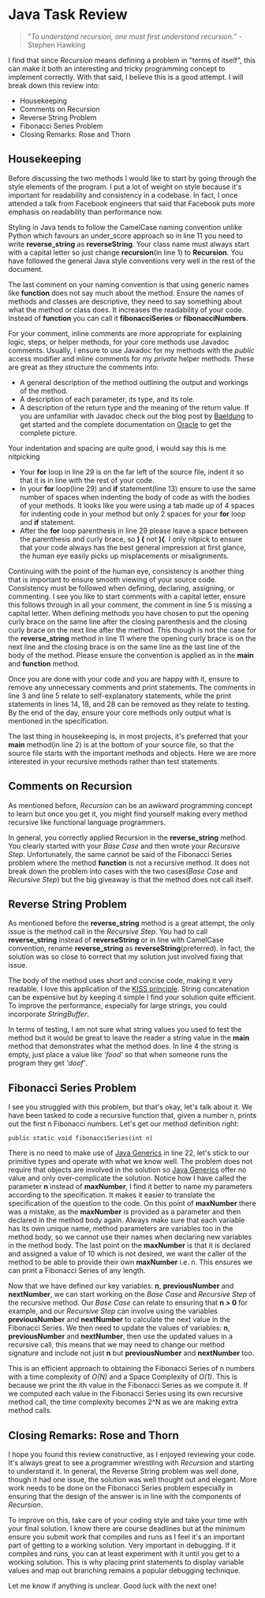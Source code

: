 # Java Task Review
> "*To understand recursion, one must first understand recursion.*" - Stephen Hawking

I find that since *Recursion* means defining a problem in "terms of itself", this can make it both an interesting and tricky programming concept to implement correctly. With that said, I believe this is a good attempt. I will break down this review into:
* Housekeeping
* Comments on Recursion
* Reverse String Problem
* Fibonacci Series Problem
* Closing Remarks: Rose and Thorn

## Housekeeping
Before discussing the two methods I would like to start by going through the style elements of the program. I put a lot of weight on style because it's important for readability and consistency in a codebase. In fact, I once attended a talk from Facebook engineers that said that Facebook puts more emphasis on readability than performance now.

Styling in Java tends to follow the CamelCase naming convention unlike Python which favours an under_score approach so in line 11 you need to write  **reverse_string** as **reverseString**. Your class name must always start with a capital letter so just change **recursion**(in line 1) to **Recursion**. You have followed the general Java style conventions very well in the rest of the document.

The last comment on your naming convention is that using generic names like **function** does not say much about the method. Ensure the names of methods and classes are descriptive, they need to say something about what the method or class does. It increases the readability of your code. Instead of **function** you can call it **fibonacciSeries** or **fibonacciNumbers**.

For your comment, inline comments are more appropriate for explaining logic, steps, or helper methods, for your core methods use Javadoc comments. Usually, I ensure to use Javadoc for my methods with the *public* access modifier and inline comments for my *private* helper methods. These are great as they structure the comments into:
* A general description of the method outlining the output and workings of the method.
* A description of each parameter, its type, and its role.
* A description of the return type and the meaning of the return value.
If you are unfamiliar with Javadoc check out the blog post by [Baeldung](https://www.baeldung.com/javadoc) to get started and the complete documentation on [Oracle](https://www.oracle.com/technical-resources/articles/java/javadoc-tool.html) to get the complete picture.

Your indentation and spacing are quite good, I would say this is me nitpicking
* Your **for** loop in line 29 is on the far left of the source file, indent it so that it is in line with the rest of your code.
* In your **for** loop(line 29) and **if** statement(line 13) ensure to use the same number of spaces when indenting the body of code as with the bodies of your methods. It looks like you were using a tab made up of 4 spaces for indenting code in your method but only 2 spaces for your **for** loop and **if** statement.
* After the **for** loop parenthesis in line 29 please leave a space between the parenthesis and curly brace, so **) {** not **){**.
I only nitpick to ensure that your code always has the best general impression at first glance, the human eye easily picks up misplacements or misalignments.

Continuing with the point of the human eye, consistency is another thing that is important to ensure smooth viewing of your source code. Consistency must be followed when defining, declaring, assigning, or commenting. I see you like to start comments with a capital letter, ensure this follows through in all your comment, the comment in line 5 is missing a capital letter. When defining methods you have chosen to put the opening curly brace on the same line after the closing parenthesis and the closing curly brace on the next line after the method. This though is not the case for the **reverse_string** method in line 11 where the opening curly brace is on the next line and the closing brace is on the same line as the last line of the body of the method. Please ensure the convention is applied as in the **main** and **function** method.

Once you are done with your code and you are happy with it, ensure to remove any unnecessary comments and print statements. The comments in line 3 and line 5 relate to self-explanatory statements, while the print statements in lines 14, 18, and 28 can be removed as they relate to testing. By the end of the day, ensure your core methods only output what is mentioned in the specification.

The last thing in housekeeping is, in most projects, it's preferred that your **main** method(in line 2) is at the bottom of your source file, so that the source file starts with the important methods and objects. Here we are more interested in your recursive methods rather than test statements.

## Comments on Recursion
As mentioned before, *Recursion* can be an awkward programming concept to learn but once you get it, you might find yourself making every method recursive like functional language programmers.

In general, you correctly applied Recursion in the **reverse_string** method. You clearly started with your *Base Case* and then wrote your *Recursive Step*. Unfortunately, the same cannot be said of the Fibonacci Series problem where the method **function** is not a recursive method. It does not break down the problem into cases with the two cases(*Base Case* and *Recursive Step*) but the big giveaway is that the method does not call itself.

## Reverse String Problem
As mentioned before the **reverse_string** method is a great attempt, the only issue is the method call in the *Recursive Step*. You had to call **reverse_string** instead of **reverseString** or in line with CamelCase convention, rename **reverse_string** as **reverseString**(preferred). In fact, the solution was so close to correct that my solution just involved fixing that issue.

The body of the method uses short and concise code, making it very readable. I love this application of the [KISS principle](https://www.freecodecamp.org/news/keep-it-simple-stupid-how-to-use-the-kiss-principle-in-design/). String concatenation can be expensive but by keeping it simple I find your solution quite efficient. To improve the performance, especially for large strings, you could incorporate *StringBuffer*.

In terms of testing, I am not sure what string values you used to test the method but it would be great to leave the reader a string value in the **main** method that demonstrates what the method does. In line 4 the string is empty, just place a value like *'food'* so that when someone runs the program they get *'doof'*.

## Fibonacci Series Problem
I see you struggled with this problem, but that's okay, let's talk about it. We have been tasked to code a recursive function that, given a number n, prints out the first n Fibonacci numbers. Let's get our method definition right:
```
public static void fibonacciSeries(int n)
```
There is no need to make use of [Java Generics](https://www.baeldung.com/java-generics) in line 22, let's stick to our primitive types and operate with what we know well. The problem does not require that objects are involved in the solution so [Java Generics](https://www.geeksforgeeks.org/generics-in-java/) offer no value and only over-complicate the solution. Notice how I have called the parameter **n** instead of **maxNumber**, I find it better to name my parameters according to the specification. It makes it easier to translate the specification of the question to the code. On this point of **maxNumber** there was a mistake, as the **maxNumber** is provided as a parameter and then declared in the method body again. Always make sure that each variable has its own unique name, method parameters are variables too in the method body, so we cannot use their names when declaring new variables in the method body. The last point on the **maxNumber** is that it is declared and assigned a value of 10 which is not desired, we want the caller of the method to be able to provide their own **maxNumber** i.e. n. This ensures we can print a Fibonacci Series of any length.

Now that we have defined our key variables: **n**, **previousNumber** and **nextNumber**, we can start working on the *Base Case* and *Recursive Step* of the recursive method. Our *Base Case* can relate to ensuring that **n > 0** for example, and our *Recursive Step* can involve using the variables **previousNumber** and **nextNumber** to calculate the next value in the Fibonacci Series. We then need to update the values of variables: **n**, **previousNumber** and **nextNumber**, then use the updated values in a recursive call, this means that we may need to change our method signature and include not just **n** but **previousNumber** and **nextNumber** too.

This is an efficient approach to obtaining the Fibonacci Series of n numbers with a time complexity of *O(N)* and a Space Complexity of *O(1)*. This is because we print the ith value in the Fibonacci Series as we compute it. If we computed each value in the Fibonacci Series using its own recursive method call, the time complexity becomes 2^N as we are making extra method calls.

## Closing Remarks: Rose and Thorn
I hope you found this review constructive, as I enjoyed reviewing your code. It's always great to see a programmer wrestling with *Recursion* and starting to understand it. In general, the Reverse String problem was well done, though it had one issue, the solution was well thought out and elegant. More work needs to be done on the Fibonacci Series problem especially in ensuring that the design of the answer is in line with the components of *Recursion*.

To improve on this, take care of your coding style and take your time with your final solution. I know there are course deadlines but at the minimum ensure you submit work that compiles and runs as I feel it's an important part of getting to a working solution. Very important in debugging. If it compiles and runs, you can at least experiment with it until you get to a working solution. This is why placing print statements to display variable values and map out branching remains a popular debugging technique.

Let me know if anything is unclear. Good luck with the next one!
